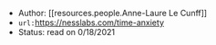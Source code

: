 
- Author: [[resources.people.Anne-Laure Le Cunff]]
- `url:`https://nesslabs.com/time-anxiety
- Status: read on 0/18/2021
